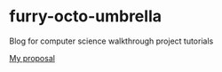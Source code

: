 # furry-octo-umbrella
Blog for computer science walkthrough project tutorials

[My proposal](proposal.md)
